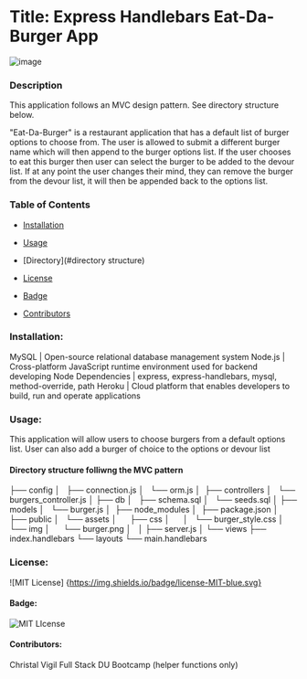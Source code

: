 # Title: Express Handlebars Eat-Da-Burger App

![image](https://user-images.githubusercontent.com/64853756/93830031-4daa7a00-fc2c-11ea-9007-1005a7055826.png)


### Description

   This application follows an MVC design pattern. See directory structure below. 
   
   "Eat-Da-Burger" is a restaurant application that has a default list of burger options to choose from. The user is allowed to submit a different burger name which will then append to the burger options list. If the user chooses to eat this burger then user can select the burger to be added to the devour list. If at any point the user changes their mind, they can remove the burger from the devour list, it will then be appended back to the options list. 

### Table of Contents 

  * [Installation](#installation)
 
  * [Usage](#usage)

  * [Directory](#directory structure)
  
  * [License](#license)

  * [Badge](#badge)
  
  * [Contributors](#contributors)

### Installation:
        
   MySQL               | Open-source relational database management system 
   Node.js             | Cross-platform JavaScript runtime environment used for backend developing
   Node Dependencies   | express, express-handlebars, mysql, method-override, path 
   Heroku              | Cloud platform that enables developers to build, run and operate applications

### Usage:
        
   This application will allow users to choose burgers from a default options list. User can also add a burger of choice to the options or devour list

#### Directory structure folliwng the MVC pattern
├── config
│   ├── connection.js
│   └── orm.js
│ 
├── controllers
│   └── burgers_controller.js
│
├── db
│   ├── schema.sql
│   └── seeds.sql
│
├── models
│   └── burger.js
│ 
├── node_modules
│ 
├── package.json
│
├── public
│   └── assets
│       ├── css
│       │   └── burger_style.css
│       └── img
│           └── burger.png
│   
│
├── server.js
│
└── views
    ├── index.handlebars
    └── layouts
        └── main.handlebars

### License:
   ![MIT License] {https://img.shields.io/badge/license-MIT-blue.svg}
  
#### Badge: 
   ![MIT LIcense](https://img.shields.io/badge/License%20-MIT-red)
  
#### Contributors:
   Christal Vigil Full Stack 
   DU Bootcamp (helper functions only)
